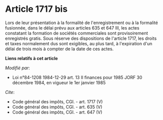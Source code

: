 # Article 1717 bis

Lors de leur présentation à la formalité de l'enregistrement ou à la formalité fusionnée, dans le délai prévu aux articles
635 et 647 III, les actes constatant la formation de sociétés commerciales sont provisoirement enregistrés gratis. Sous
réserve des dispositions de l'article 1717, les droits et taxes normalement dus sont exigibles, au plus tard, à l'expiration
d'un délai de trois mois à compter de la date de ces actes.

**Liens relatifs à cet article**

_Modifié par_:

  - Loi n°84-1208 1984-12-29 art. 13 II finances pour 1985 JORF 30 décembre 1984, en vigueur le 1er janvier 1985

_Cite_:

  - Code général des impôts, CGI. - art. 1717 (V)
  - Code général des impôts, CGI. - art. 635 (V)
  - Code général des impôts, CGI. - art. 647 (V)
